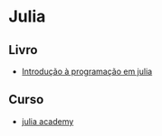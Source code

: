 # Julia
## Livro
* [Introdução à programação em julia](https://juliaintro.github.io/JuliaIntroBR.jl/)

## Curso
* [julia academy](https://juliaacademy.com/)
